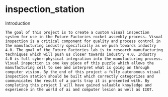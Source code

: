 # inspection_station
Introduction

	The goal of this project is to create a custom visual inspection system for use in the Future Factories rocket assembly process. Visual inspection is a critical component for quality and process control in the manufacturing industry specifically as we push towards industry 4.0. The goal of the Future Factories lab is to research manufacturing techniques which will push us closer towards industry 4.0. Industry 4.0 is full cyber-physical integration into the manufacturing process. Visual inspection is one key piece of this puzzle which allows the manufacturing cell to see and interpret what is going on through computer vision. By the end of this project a fully autonomous visual inspection station should be built which correctly categorizes and communicates the result of a parts tray it is presented with. By completing this project I will have gained valuable knowledge and experience in the world of ai and computer lesion as well as IIOT. 
